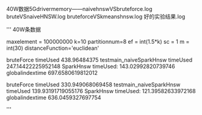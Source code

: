 40W数据5Gdrivermemory——naivehnswVSbruteforce.log
bruteVSnaiveHNSW.log
bruteforceVSkmeanshnsw.log
好的实验结果.log 



'''
40W条数据

maxelement = 100000000
k=10
partitionnum=8
ef = int(1.5*k)
sc = 1
m = int(30)
distanceFunction='euclidean'

bruteForce timeUsed
 438.96484375
testmain_naiveSparkHnsw timeUsed
 247.14422225952148
SparkHnsw timeUsed:  143.02992820739746 globalindextime 697.6580619812012


bruteForce timeUsed
 330.949068069458
testmain_naiveSparkHnsw timeUsed 139.93191719055176
SparkHnsw timeUsed:  121.39582633972168 globalindextime 636.0459327697754



'''